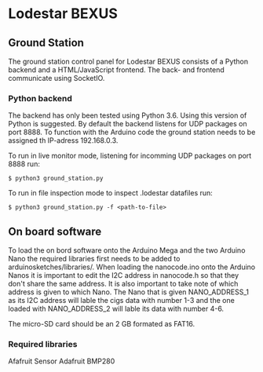 # Lodestar BEXUS

## Ground Station

The ground station control panel for Lodestar BEXUS consists of a Python backend and a HTML/JavaScript frontend. The back- and frontend communicate using SocketIO.

### Python backend
The backend has only been tested using Python 3.6. Using this version of Python is suggested. By default the backend listens for UDP packages on port 8888. To function with the Arduino code the ground station needs to be assigned th IP-adress 192.168.0.3.

To run in live monitor mode, listening for incomming UDP packages on port 8888 run:
```
$ python3 ground_station.py
```

To run in file inspection mode to inspect .lodestar datafiles run:
```
$ python3 ground_station.py -f <path-to-file>
```

## On board software
To load the on bord software onto the Arduino Mega and the two Arduino Nano the required libraries first needs to be added to arduinosketches/libraries/. When loading the nanocode.ino onto the Arduino Nanos it is important to edit the I2C address in nanocode.h so that they don't share the same address. It is also important to take note of which address is given to which Nano. The Nano that is given NANO_ADDRESS_1 as its I2C address will lable the cigs data with number 1-3 and the one loaded with NANO_ADDRESS_2 will lable its data with number 4-6.

The micro-SD card should be an 2 GB formated as FAT16.

### Required libraries
Afafruit Sensor
Adafruit BMP280

